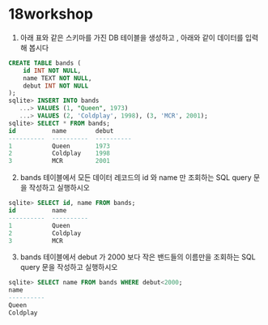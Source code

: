 # 18workshop

1. 아래 표와 같은 스키마를 가진 DB 테이블을 생성하고 , 아래와 같이 데이터를 입력해 봅시다

```sql
CREATE TABLE bands (
    id INT NOT NULL,
    name TEXT NOT NULL,
    debut INT NOT NULL
);
sqlite> INSERT INTO bands
   ...> VALUES (1, "Queen", 1973)
   ...> VALUES (2, 'Coldplay', 1998), (3, 'MCR', 2001);
sqlite> SELECT * FROM bands;
id          name        debut
----------  ----------  ----------
1           Queen       1973
2           Coldplay    1998
3           MCR         2001
```

2. bands 테이블에서 모든 데이터 레코드의 id 와 name 만 조회하는 SQL query 문을 작성하고 실행하시오

```sql
sqlite> SELECT id, name FROM bands;
id          name
----------  ----------
1           Queen
2           Coldplay
3           MCR
```

3. bands 테이블에서 debut 가 2000 보다 작은 밴드들의 이름만을 조회하는 SQL query 문을 작성하고 실행하시오

```sql
sqlite> SELECT name FROM bands WHERE debut<2000;
name
----------
Queen
Coldplay
```
